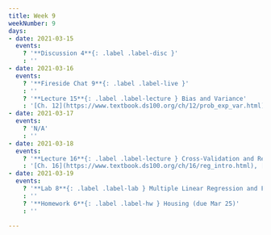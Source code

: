 ```yaml
---
title: Week 9
weekNumber: 9
days:
- date: 2021-03-15
  events:
    ? '**Discussion 4**{: .label .label-disc }'
    : ''
- date: 2021-03-16
  events:
    ? '**Fireside Chat 9**{: .label .label-live }'
    : ''
    ? '**Lecture 15**{: .label .label-lecture } Bias and Variance'
    : '[Ch. 12](https://www.textbook.ds100.org/ch/12/prob_exp_var.html), [15.1-15.2](https:/www.textbook.ds100.org/ch/15/bias_risk.html)'
- date: 2021-03-17
  events:
    ? 'N/A'
    : ''
- date: 2021-03-18
  events:
    ? '**Lecture 16**{: .label .label-lecture } Cross-Validation and Regularization'
    : '[Ch. 16](https://www.textbook.ds100.org/ch/16/reg_intro.html), [Ch. 15.3](https://www.textbook.ds100.org/ch/15/bias_cv.html)'
- date: 2021-03-19
  events:
    ? '**Lab 8**{: .label .label-lab } Multiple Linear Regression and Feature Engineering (due mar 25)'
    : ''
    ? '**Homework 6**{: .label .label-hw } Housing (due Mar 25)'
    : ''

---
```

